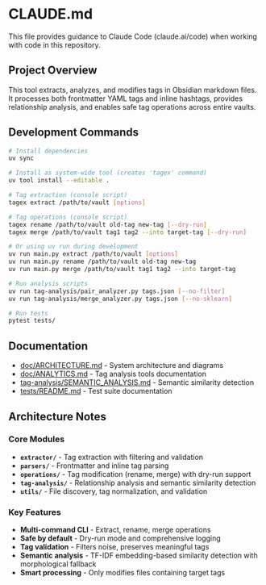 # CLAUDE.md

This file provides guidance to Claude Code (claude.ai/code) when working with code in this repository.

## Project Overview

This tool extracts, analyzes, and modifies tags in Obsidian markdown files. It processes both frontmatter YAML tags and inline hashtags, provides relationship analysis, and enables safe tag operations across entire vaults.

## Development Commands

```bash
# Install dependencies
uv sync

# Install as system-wide tool (creates 'tagex' command)
uv tool install --editable .

# Tag extraction (console script)
tagex extract /path/to/vault [options]

# Tag operations (console script)
tagex rename /path/to/vault old-tag new-tag [--dry-run]
tagex merge /path/to/vault tag1 tag2 --into target-tag [--dry-run]

# Or using uv run during development
uv run main.py extract /path/to/vault [options]
uv run main.py rename /path/to/vault old-tag new-tag
uv run main.py merge /path/to/vault tag1 tag2 --into target-tag

# Run analysis scripts  
uv run tag-analysis/pair_analyzer.py tags.json [--no-filter]
uv run tag-analysis/merge_analyzer.py tags.json [--no-sklearn]

# Run tests
pytest tests/
```

## Documentation

- [doc/ARCHITECTURE.md](doc/ARCHITECTURE.md) - System architecture and diagrams
- [doc/ANALYTICS.md](doc/ANALYTICS.md) - Tag analysis tools documentation
- [tag-analysis/SEMANTIC_ANALYSIS.md](tag-analysis/SEMANTIC_ANALYSIS.md) - Semantic similarity detection
- [tests/README.md](tests/README.md) - Test suite documentation

## Architecture Notes

### Core Modules

- **`extractor/`** - Tag extraction with filtering and validation
- **`parsers/`** - Frontmatter and inline tag parsing
- **`operations/`** - Tag modification (rename, merge) with dry-run support
- **`tag-analysis/`** - Relationship analysis and semantic similarity detection
- **`utils/`** - File discovery, tag normalization, and validation

### Key Features

- **Multi-command CLI** - Extract, rename, merge operations
- **Safe by default** - Dry-run mode and comprehensive logging
- **Tag validation** - Filters noise, preserves meaningful tags
- **Semantic analysis** - TF-IDF embedding-based similarity detection with morphological fallback
- **Smart processing** - Only modifies files containing target tags